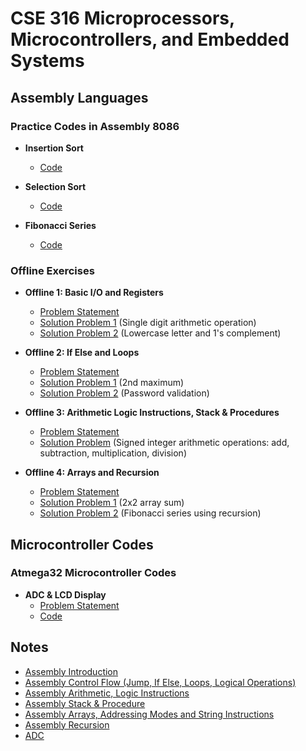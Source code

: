 # CSE 316 Microprocessors, Microcontrollers, and Embedded Systems

## Assembly Languages

### Practice Codes in Assembly 8086

- **Insertion Sort**
  - [Code](Assembly/Insertion_Sort.asm)

- **Selection Sort**
  - [Code](Assembly/Selection_Sort.asm)

- **Fibonacci Series**
  - [Code](Assembly/Fibonacci.asm)

### Offline Exercises

- **Offline 1: Basic I/O and Registers**
  - [Problem Statement](Offline/Offline%201/Offline_1_Specification.pdf)
  - [Solution Problem 1](Offline/Offline%201/problem1.asm) (Single digit arithmetic operation)
  - [Solution Problem 2](Offline/Offline%201/problem2.asm) (Lowercase letter and 1's complement)

- **Offline 2: If Else and Loops**
  - [Problem Statement](Offline/Offline%202/Offline_2_Specification.pdf)
  - [Solution Problem 1](Offline/Offline%202/problem1.asm) (2nd maximum)
  - [Solution Problem 2](Offline/Offline%202/problem2.asm) (Password validation)

- **Offline 3: Arithmetic Logic Instructions, Stack & Procedures**
  - [Problem Statement](Offline/Offline%203/Offline_3_Specification.pdf)
  - [Solution Problem](Offline/Offline%203/problem.asm) (Signed integer arithmetic operations: add, subtraction, multiplication, division)

- **Offline 4: Arrays and Recursion**
  - [Problem Statement](Offline/Offline%204/Offline_4_Specification.pdf)
  - [Solution Problem 1](Offline/Offline%204/problem1.asm) (2x2 array sum)
  - [Solution Problem 2](Offline/Offline%204/problem2.asm) (Fibonacci series using recursion)

## Microcontroller Codes

### Atmega32 Microcontroller Codes

- **ADC & LCD Display**
  - [Problem Statement](Microcontroller/ADC_LCD/Specification.pdf)
  - [Code](Microcontroller/ADC_LCD/main.c)

## Notes

- [Assembly Introduction](Notes/01_Assembly__Introduction.pdf)
- [Assembly Control Flow (Jump, If Else, Loops, Logical Operations)](Notes/02_Assembly__Control_Flow_(Jump_If_Else_Loops__Logical).pdf)
- [Assembly Arithmetic, Logic Instructions](Notes/03_Assembly__Arithmetic__Logic_instructions.pdf)
- [Assembly Stack & Procedure](Notes/04_Assembly__Stack__Procedure.pdf)
- [Assembly Arrays, Addressing Modes and String Instructions](Notes/05_Assembly__Arrays_Addressing_Modes_and_String_Instructions.pdf)
- [Assembly Recursion](Notes/06_Assembly__Recursion.pdf)
- [ADC](Notes/07_ADC_in_ATMEGA32.pdf)
